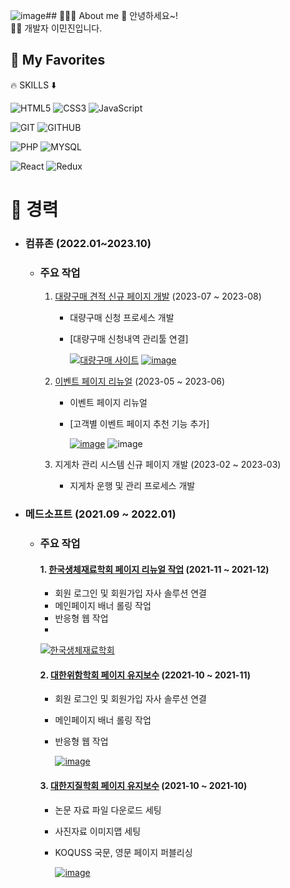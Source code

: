 ![image](https://github.com/oidolee/oidolee/assets/85022962/a53a720d-15df-4646-8ec5-2aa9db59b723)## 🙋🏻‍♂️ About me
🐣 안녕하세요~! <br>
✍🏻 개발자 이민진입니다.  <br>

## 🚀 My Favorites
🔥 SKILLS ⬇️

![HTML5](https://img.shields.io/badge/HTML5-E34F26?style=for-the-badge&logo=html5&logoColor=white)
![CSS3](https://img.shields.io/badge/CSS3-1572B6?style=for-the-badge&logo=css3)
![JavaScript](https://img.shields.io/badge/JavaScript-F7DF1E?style=for-the-badge&logo=javascript&logoColor=white)

![GIT](https://img.shields.io/badge/git-F05032?style=for-the-badge&logo=git&logoColor=white)
![GITHUB](https://img.shields.io/badge/github-181717?style=for-the-badge&logo=github&logoColor=white)

![PHP](https://img.shields.io/badge/PHP-777BB4?style=for-the-badge&logo=PHP&logoColor=white)
![MYSQL](https://img.shields.io/badge/mysql-4479A1?style=for-the-badge&logo=mysql&logoColor=white)

![React](https://img.shields.io/badge/React-61DAFB?style=for-the-badge&logo=react&logoColor=white)
![Redux](https://img.shields.io/badge/Redux-764ABC?style=for-the-badge&logo=redux&logoColor=white)







# 📌 경력
  - ### 컴퓨존 (2022.01~2023.10)
    - ### 주요 작업
        1. [대량구매 견적 신규 페이지 개발](https://www.compuzone.co.kr/cscenter/bulk_purchase.htm) (2023-07 ~ 2023-08)
            - 대량구매 신청 프로세스 개발
            - [대량구매 신청내역 관리툴 연결]
            
              [![대량구매 사이트](https://github.com/oidolee/oidolee/assets/85022962/5b2ae972-6618-44e8-9dda-e4b387fed164)](https://www.compuzone.co.kr/cscenter/bulk_purchase.htm)
              [![image](https://github.com/oidolee/oidolee/assets/85022962/f9761d40-09a5-4fa2-ac33-c792b04af325)](https://www.compuzone.co.kr/cscenter/bulk_purchase.htm)


        2. [이벤트 페이지 리뉴얼](https://www.compuzone.co.kr/event_zone/eventzone_main.htm?set=&scg=&sst=3&swd=&htc=732&hmp=0&btc=&bmp=0&svl=&sht=&glt=) (2023-05 ~ 2023-06)
            - 이벤트 페이지 리뉴얼
            - [고객별 이벤트 페이지 추천 기능 추가]
          
               [![image](https://github.com/oidolee/oidolee/assets/85022962/b3b15773-96fe-4b9d-aa95-ef934e7d2931)](https://www.compuzone.co.kr/event_zone/eventzone_main.htm?set=&scg=&sst=3&swd=&htc=732&hmp=0&btc=&bmp=0&svl=&sht=&glt=)
               ![image](https://github.com/oidolee/oidolee/assets/85022962/f76c275b-b7a9-4fda-8a36-5832f272ae6d)

              



           

        3. 지게차 관리 시스템 신규 페이지 개발 (2023-02 ~ 2023-03)
            - 지게차 운행 및 관리 프로세스 개발


   - ### 메드소프트 (2021.09 ~ 2022.01)  
        - ### 주요 작업
            #### 1. [한국생체재료학회 페이지 리뉴얼 작업](https://www.ksbm.or.kr/html/) (2021-11 ~ 2021-12)
            - 회원 로그인 및 회원가입 자사 솔루션 연결
            - 메인페이지 배너 롤링 작업
            - 반응형 웹 작업
            - 
             [![한국생체재료학회](https://github.com/oidolee/oidolee/assets/85022962/05d36e89-23ec-48a4-a34d-e5d886789cef)](https://www.ksbm.or.kr/html/)


            #### 2. [대한위함학회 페이지 유지보수](https://www.gskorea.or.kr/html/) (22021-10 ~ 2021-11)
            - 회원 로그인 및 회원가입 자사 솔루션 연결
            - 메인페이지 배너 롤링 작업
            - 반응형 웹 작업
         
              [![image](https://github.com/oidolee/oidolee/assets/85022962/1a12ae27-2978-4f22-b95d-9550a24ff94d)](https://www.gskorea.or.kr/html/)


            #### 3. [대한지질학회 페이지 유지보수](https://www.gskorea.or.kr/html/) (2021-10 ~ 2021-10)
            - 논문 자료 파일 다운로드 세팅
            - 사진자료 이미지맵 세팅
            - KOQUSS 국문, 영문 페이지 퍼블리싱

              [![image](https://github.com/oidolee/oidolee/assets/85022962/726627e2-c899-4802-8955-2760d499cb4b)](https://www.gskorea.or.kr/html/)

        
            
